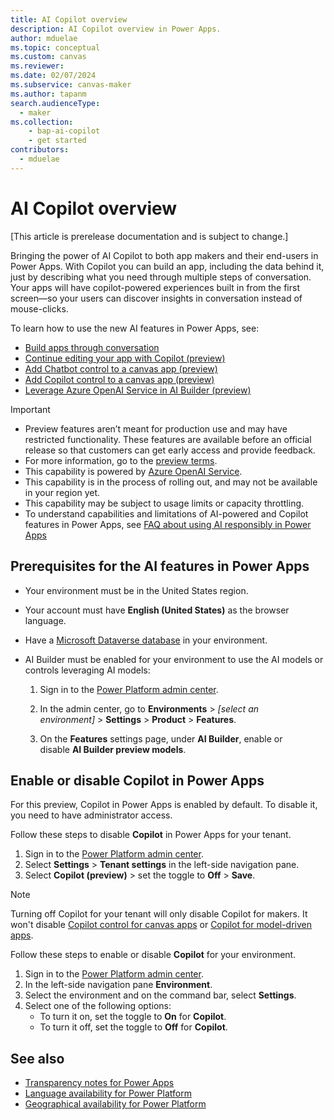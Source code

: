 ```yaml
---
title: AI Copilot overview
description: AI Copilot overview in Power Apps.
author: mduelae
ms.topic: conceptual
ms.custom: canvas
ms.reviewer: 
ms.date: 02/07/2024
ms.subservice: canvas-maker
ms.author: tapanm
search.audienceType: 
  - maker
ms.collection: 
    - bap-ai-copilot
    - get started
contributors:
  - mduelae
---
```


# AI Copilot overview

[This article is prerelease documentation and is subject to change.]

Bringing the power of AI Copilot to both app makers and their end-users in Power Apps. With Copilot you can build an app, including the data behind it, just by describing what you need through multiple steps of conversation. Your apps will have copilot-powered experiences built in from the first screen&mdash;so your users can discover insights in conversation instead of mouse-clicks.

To learn how to use the new AI features in Power Apps, see:

- [Build apps through conversation](ai-conversations-create-app.md)
- [Continue editing your app with Copilot (preview)](ai-edit-app.md)
- [Add Chatbot control to a canvas app (preview)](add-ai-chatbot.md)
- [Add Copilot control to a canvas app (preview)](add-ai-copilot.md)
- [Leverage Azure OpenAI Service in AI Builder (preview)](/ai-builder/prebuilt-azure-openai)

> [!IMPORTANT]
> - Preview features aren’t meant for production use and may have restricted functionality. These features are available before an official release so that customers can get early access and provide feedback.
> - For more information, go to the [preview terms](https://go.microsoft.com/fwlink/?linkid=2189520).
> - This capability is powered by [Azure OpenAI Service](/azure/cognitive-services/openai/overview).
> - This capability is in the process of rolling out, and may not be available in your region yet.
> - This capability may be subject to usage limits or capacity throttling.
> - To understand capabilities and limitations of AI-powered and Copilot features in Power Apps, see [FAQ about using AI responsibly in Power Apps](../common/transparency-note.md)

## Prerequisites for the AI features in Power Apps

- Your environment must be in the United States region.

- Your account must have **English (United States)** as the browser language.

- Have a [Microsoft Dataverse database](/power-platform/admin/create-database) in your environment.  

- AI Builder must be enabled for your environment to use the AI models or controls leveraging AI models:

    1. Sign in to the [Power Platform admin center](https://admin.powerplatform.microsoft.com/).

    2. In the admin center, go to **Environments** &gt; *\[select an environment\]* &gt; **Settings** &gt; **Product** &gt; **Features**.

    3. On the **Features** settings page, under **AI Builder**, enable or disable **AI Builder preview models**.

## Enable or disable Copilot in Power Apps

For this preview, Copilot in Power Apps is enabled by default. To disable it, you need to have administrator access.

Follow these steps to disable **Copilot** in Power Apps for your tenant.

1. Sign in to the [Power Platform admin center](https://admin.powerplatform.microsoft.com/).
2. Select **Settings** > **Tenant settings** in the left-side navigation pane.
3. Select **Copilot (preview)** > set the toggle to **Off** > **Save**.

> [!NOTE]
> Turning off Copilot for your tenant will only disable Copilot for makers. It won't disable [Copilot control for canvas apps](add-ai-copilot.md) or [Copilot for model-driven apps](../model-driven-apps/add-ai-copilot.md).

Follow these steps to enable or disable **Copilot** for your environment.

1. Sign in to the [Power Platform admin center](https://admin.powerplatform.microsoft.com/).
2. In the left-side navigation pane **Environment**.
3. Select the environment and on the command bar, select **Settings**.
4. Select one of the following options:
   - To turn it on, set the toggle to **On** for **Copilot**.
   - To turn it off, set the toggle to **Off** for **Copilot**.


## See also

- [Transparency notes for Power Apps](../common/transparency-note.md)
- [Language availability for Power Platform](https://dynamics.microsoft.com/availability-reports/languagereport/)
- [Geographical availability for Power Platform](https://dynamics.microsoft.com/availability-reports/georeport/)
  
